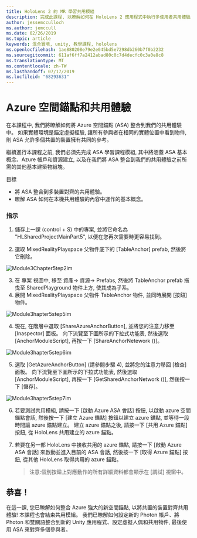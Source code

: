 ```yaml
---
title: HoloLens 2 的 MR 學習共用模組
description: 完成此課程, 以瞭解如何在 HoloLens 2 應用程式中執行多使用者共用體驗。
author: jessemcculloch
ms.author: jemccull
ms.date: 02/26/2019
ms.topic: article
keywords: 混合實境, unity, 教學課程, hololens
ms.openlocfilehash: 1ae880208e79e2e045bd5e7298db260b7f0b2232
ms.sourcegitcommit: 611af6ff7a2412abad80c0c7d4decfc0c3a0e8c8
ms.translationtype: MT
ms.contentlocale: zh-TW
ms.lasthandoff: 07/17/2019
ms.locfileid: "68293631"
---
```

# <a name="azure-spatial-anchors-and-shared-experiences"></a>Azure 空間錨點和共用體驗

在本課程中, 我們將瞭解如何將 Azure 空間錨點 (ASA) 整合到我們的共用體驗中。 如果實體環境是錨定虛擬經驗, 讓所有參與者在相同的實體位置中看到物件, 則 ASA 允許多個共置的裝置擁有共同的參考。

繼續進行本課程之前, 我們必須先完成 ASA 學習課程模組, 其中將涵蓋 ASA 基本概念、Azure 帳戶和資源建立, 以及在我們將 ASA 整合到我們的共用體驗之前所需的其他基本建築物組塊。

目標

- 將 ASA 整合到多裝置對齊的共用體驗。
- 瞭解 ASA 如何在本機共用體驗的內容中運作的基本概念。

### <a name="instructions"></a>指示

1. 儲存上一課 (control + S) 中的專案, 並將它命名為 "HLSharedProjectMainPart5", 以便在您再次需要時更容易找到。

2. 選取 MixedRealityPlayspace 父物件底下的 [TableAnchor] prefab, 然後將它刪除。

![Module3Chapter5tep2im](images/module3chapter5step2im.PNG)

3.  在 專案 視圖中, 移至 資產-> 資源-> Prefabs, 然後將 TableAnchor prefab 拖曳至 SharedPlayground 物件上方, 使其成為子系。
4.  展開 MixedRealityPlayspace 父物件 TableAnchor 物件, 並同時展開 [按鈕] 物件。 

![Module3hapter5step5im](images/module3chapter5step5im.PNG)

4. 現在, 在階層中選取 [ShareAzureAnchorButton], 並將您的注意力移至 [Inaspector] 面板。 向下流覽至下圖所示的下拉式功能表, 然後選取 [AnchorModuleScript], 再按一下 [ShareAnchorNetework ()]。

![Module3hapter5step6im](images/module3chapter5step6im.PNG)

5. 選取 [GetAzureAnchorButton] (請參閱步驟 4), 並將您的注意力移回 [檢查] 面板。 向下流覽至下圖所示的下拉式功能表, 然後選取 [AnchorModuleScript], 再按一下 [GetSharedAnchorNetwork ()], 然後按一下 [儲存]。

![Module3hapter5step7im](images/module3chapter5step7im.PNG)

6. 若要測試共用模組, 請按一下 [啟動 Azure ASA 會話] 按鈕, 以啟動 azure 空間錨點會話, 然後按一下 [建立 Azure 錨點] 按鈕以建立 azure 錨點, 並等待一段時間讓 azure 錨點建立。 建立 azure 錨點之後, 請按一下 [共用 Azure 錨點] 按鈕, 從 HoloLens 共用建立的 azure 錨點。

7. 若要在另一部 HoloLens 中接收共用的 azure 錨點, 請按一下 [啟動 Azure ASA 會話] 來啟動並進入目前的 ASA 會話, 然後按一下 [取得 Azure 錨點] 按鈕, 從其他 HoloLens 取得共用的 azure 錨點。

   > 注意:個別按鈕上對應動作的所有詳細資料都會顯示在 [調試] 視窗中。

## <a name="congratulations"></a>恭喜！

在這一課, 您已瞭解如何整合 Azure 強大的新空間錨點, 以將共置的裝置對齊共用體驗! 本課程也會結束共用模組。 我們已瞭解如何設定新的 Photon 帳戶、將 Photon 和雙關語整合到新的 Unity 應用程式、設定虛擬人偶和共用物件, 最後使用 ASA 來對齊多個參與者。 

